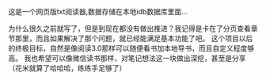 这是一个网页版txt阅读器,数据存储在本地idb数据库里面...

为什么很久之前就写了，但是到现在都没有做出推进？我记得是卡在了分页查看章节那里，而且如果解决了那个问题，就已经能满足基本功能了吧。
这个项目以后的终极目标，自然是像阅读3.0那样可以随便看书加本地导书，而且自定义程度够高。
我也希望可以像微信读书那样，对笔记想法这一块做出深挖，甚至是分享（花米就算了哈哈哈，练练手足够了）
